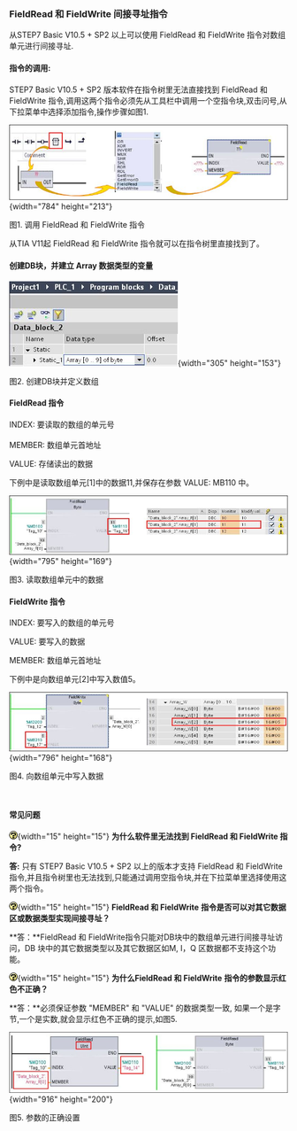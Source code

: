 ### FieldRead 和 FieldWrite 间接寻址指令

从STEP7 Basic V10.5 + SP2 以上可以使用 FieldRead 和 FieldWrite
指令对数组单元进行间接寻址.

#### **指令的调用:**

STEP7 Basic V10.5 + SP2 版本软件在指令树里无法直接找到 FieldRead 和
FieldWrite
指令,调用这两个指令必须先从工具栏中调用一个空指令块,双击问号,从下拉菜单中选择添加指令,操作步骤如图1.

![](images/4-01.jpg){width="784" height="213"}

图1. 调用 FieldRead 和 FieldWrite 指令

从TIA V11起 FieldRead 和 FieldWrite 指令就可以在指令树里直接找到了。

#### 创建DB块，并建立 Array 数据类型的变量

![](images/4-02.JPG){width="305" height="153"}

图2. 创建DB块并定义数组

#### FieldRead 指令

INDEX: 要读取的数组的单元号\
\
MEMBER: 数组单元首地址

VALUE: 存储读出的数据

下例中是读取数组单元\[1\]中的数据11,并保存在参数 VALUE: MB110 中。

![](images/4-03.JPG){width="795" height="169"}

图3. 读取数组单元中的数据

#### FieldWrite 指令

INDEX: 要写入的数组的单元号

VALUE: 要写入的数据

MEMBER: 数组单元首地址

下例中是向数组单元\[2\]中写入数值5。

![](images/4-04.JPG){width="796" height="168"}

图4. 向数组单元中写入数据

 

#### 常见问题

![](images/5.gif){width="15" height="15"} **为什么软件里无法找到
FieldRead 和 FieldWrite 指令?**

**答:** 只有 STEP7 Basic V10.5 + SP2 以上的版本才支持 FieldRead 和
FieldWrite指令,并且指令树里也无法找到,只能通过调用空指令块,并在下拉菜单里选择使用这两个指令。

![](images/5.gif){width="15" height="15"} **FieldRead 和 FieldWrite**
**指令是否可以对其它数据区或数据类型实现间接寻址？**

**答：**FieldRead 和
FieldWrite指令只能对DB块中的数组单元进行间接寻址访问，DB
块中的其它数据类型以及其它数据区如M, I，Q 区数据都不支持这个功能。

![](images/5.gif){width="15" height="15"} **为什么FieldRead 和
FieldWrite** **指令的参数显示红色不正确？**

**答：**必须保证参数 \"MEMBER\" 和 \"VALUE\" 的数据类型一致,
如果一个是字节,一个是实数,就会显示红色不正确的提示,如图5.

![](images/4-05.jpg){width="916" height="200"}

图5. 参数的正确设置
